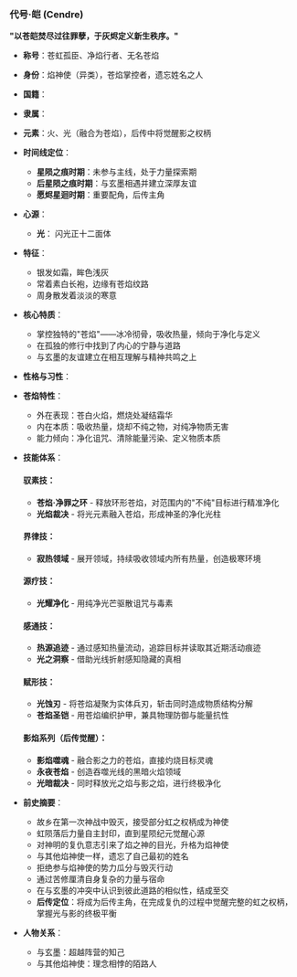 ### 代号·皑 (Cendre)

**"以苍皑焚尽过往罪孽，于灰烬定义新生秩序。"**

* **称号**：苍虹孤臣、净焰行者、无名苍焰
* **身份**：焰神使（异类），苍焰掌控者，遗忘姓名之人
* **国籍**：
* **隶属**：
* **元素**：火、光（融合为苍焰），后传中将觉醒影之权柄
* **时间线定位**：

  * **星陨之痕时期**：未参与主线，处于力量探索期
  * **后星陨之痕时期**：与玄墨相遇并建立深厚友谊
  * **愿烬星迴时期**：重要配角，后传主角

* **心源**：
  * **光**： 闪光正十二面体
* **特征**：

  * 银发如霜，眸色浅灰
  * 常着素白长袍，边缘有苍焰纹路
  * 周身散发着淡淡的寒意

* **核心特质**：

  * 掌控独特的"苍焰"——冰冷彻骨，吸收热量，倾向于净化与定义
  * 在孤独的修行中找到了内心的宁静与道路
  * 与玄墨的友谊建立在相互理解与精神共鸣之上

* **性格与习性**：
* **苍焰特性**：

  * 外在表现：苍白火焰，燃烧处凝结霜华
  * 内在本质：吸收热量，烧却不纯之物，对纯净物质无害
  * 能力倾向：净化诅咒、清除能量污染、定义物质本质

* **技能体系**：

  #### 驭素技：

  * **苍焰·净罪之环** - 释放环形苍焰，对范围内的"不纯"目标进行精准净化
  * **光焰裁决** - 将光元素融入苍焰，形成神圣的净化光柱

  #### 界律技：

  * **寂热领域** - 展开领域，持续吸收领域内所有热量，创造极寒环境

  #### 源疗技：

  * **光耀净化** - 用纯净光芒驱散诅咒与毒素

  #### 感通技：

  * **热源追迹** - 通过感知热量流动，追踪目标并读取其近期活动痕迹
  * **光之洞察** - 借助光线折射感知隐藏的真相

  #### 赋形技：

  * **光蚀刃** - 将苍焰凝聚为实体兵刃，斩击同时造成物质结构分解
  * **苍焰圣铠** - 用苍焰编织护甲，兼具物理防御与能量抗性

  #### 影焰系列（后传觉醒）：

  * **影焰噬魂** - 融合影之力的苍焰，直接灼烧目标灵魂
  * **永夜苍焰** - 创造吞噬光线的黑暗火焰领域
  * **光暗裁决** - 同时释放光之焰与影之焰，进行终极净化

* **前史摘要**：

  * 故乡在第一次神战中毁灭，接受部分虹之权柄成为神使
  * 虹陨落后力量自主封印，直到星陨纪元觉醒心源
  * 对神明的复仇意志引来了焰之神的目光，升格为焰神使
  * 与其他焰神使一样，遗忘了自己最初的姓名
  * 拒绝参与焰神使的势力瓜分与毁灭行动
  * 通过苦修厘清自身复杂的力量与宿命
  * 在与玄墨的冲突中认识到彼此道路的相似性，结成至交
  * **后传定位**：将成为后传主角，在完成复仇的过程中觉醒完整的虹之权柄，掌握光与影的终极平衡

* **人物关系**：

  * 与玄墨：超越阵营的知己
  * 与其他焰神使：理念相悖的陌路人
